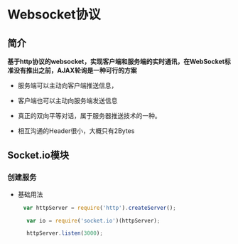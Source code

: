 # Websocket协议
## 简介

**基于http协议的websocket，实现客户端和服务端的实时通讯，在WebSocket标准没有推出之前，AJAX轮询是一种可行的方案**

* 服务端可以主动向客户端推送信息，

* 客户端也可以主动向服务端发送信息
* 真正的双向平等对话，属于服务器推送技术的一种。

* 相互沟通的Header很小，大概只有2Bytes

## Socket.io模块

### 创建服务
* 基础用法
```js
     var httpServer = require('http').createServer();

      var io = require('socket.io')(httpServer);

      httpServer.listen(3000);
```